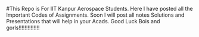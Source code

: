 #This Repo is For IIT Kanpur Aerospace Students.
Here I have posted all the Important Codes of Assignments.
Soon I will post all notes Solutions and Presentations that will help in your Acads.
Good Luck Bois and gorls!!!!!!!!!!!!!!
